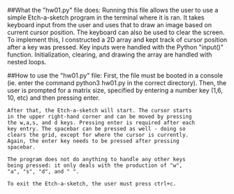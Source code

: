 ##What the "hw01.py" file does:
	Running this file allows the user to use a simple Etch-a-sketch
	program in the terminal where it is ran. It takes keyboard input
	from the user and uses that to draw an image based on current 
	cursor position. The keyboard can also be used to clear the 
	screen. To implement this, I constructed a 2D array and kept 
	track of cursor position after a key was pressed. Key inputs 
	were handled with the Python "input()" function. Initialization,
	clearing, and drawing the array are handled with nested loops.

##How to use the "hw01.py" file:
	First, the file must be booted in a console (ie. enter the 
	command python3 hw01.py in the correct directory). Then, the 
	user is prompted for a matrix size, specified by entering a 
	number key (1,6, 10, etc) and then pressing enter.
	
	After that, the Etch-a-sketch will start. The cursor starts 
	in the upper right-hand corner and can be moved by pressing 
	the w,a,s, and d keys. Pressing enter is required after each
	key entry. The spacebar can be pressed as well - doing so
	clears the grid, except for where the cursor is currently.
	Again, the enter key needs to be pressed after pressing 
	spacebar.

	The program does not do anything to handle any other keys
	being pressed: it only deals with the production of "w", 
	"a", "s", "d", and " ".

	To exit the Etch-a-sketch, the user must press ctrl+c. 
